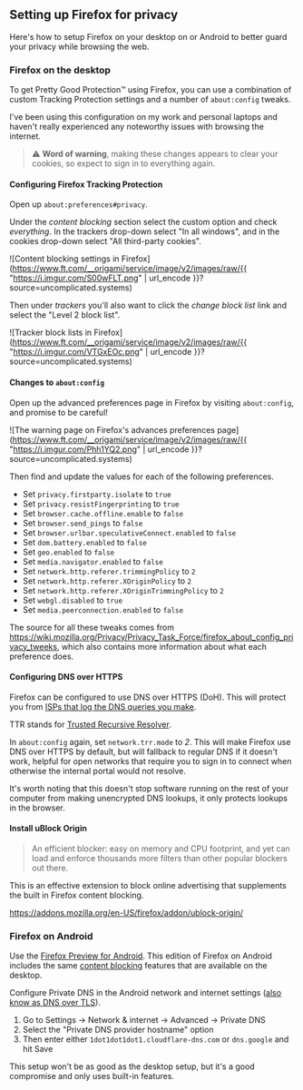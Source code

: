 ## Setting up Firefox for privacy

Here's how to setup Firefox on your desktop on or Android to better guard your privacy while browsing the web.

### Firefox on the desktop

To get Pretty Good Protection™️ using Firefox, you can use a combination of custom Tracking Protection settings and a number of `about:config` tweaks.

I've been using this configuration on my work and personal laptops and haven't really experienced any noteworthy issues with browsing the internet.

> ⚠️ **Word of warning**, making these changes appears to clear your cookies, so expect to sign in to everything again.

#### Configuring Firefox Tracking Protection

Open up `about:preferences#privacy`.

Under the _content blocking_ section select the custom option and check _everything_. In the trackers drop-down select "In all windows", and in the cookies drop-down select "All third-party cookies".

![Content blocking settings in Firefox](https://www.ft.com/__origami/service/image/v2/images/raw/{{ "https://i.imgur.com/S00wFLT.png" | url_encode }}?source=uncomplicated.systems)

Then under _trackers_ you'll also want to click the _change block list_ link and select the "Level 2 block list".

![Tracker block lists in Firefox](https://www.ft.com/__origami/service/image/v2/images/raw/{{ "https://i.imgur.com/VTGxEOc.png" | url_encode }}?source=uncomplicated.systems)

#### Changes to `about:config`

Open up the advanced preferences page in Firefox by visiting `about:config`, and promise to be careful!

![The warning page on Firefox's advances preferences page](https://www.ft.com/__origami/service/image/v2/images/raw/{{ "https://i.imgur.com/Phh1YQ2.png" | url_encode }}?source=uncomplicated.systems)

Then find and update the values for each of the following preferences.

* Set `privacy.firstparty.isolate` to `true`
* Set `privacy.resistFingerprinting` to `true`
* Set `browser.cache.offline.enable` to `false`
* Set `browser.send_pings` to `false`
* Set `browser.urlbar.speculativeConnect.enabled` to `false`
* Set `dom.battery.enabled` to `false`
* Set `geo.enabled` to `false`
* Set `media.navigator.enabled` to `false`
* Set `network.http.referer.trimmingPolicy` to `2`
* Set `network.http.referer.XOriginPolicy` to `2`
* Set `network.http.referer.XOriginTrimmingPolicy` to `2`
* Set `webgl.disabled` to `true`
* Set `media.peerconnection.enabled` to `false`

The source for all these tweaks comes from <https://wiki.mozilla.org/Privacy/Privacy_Task_Force/firefox_about_config_privacy_tweeks>, which also contains more information about what each preference does.

#### Configuring DNS over HTTPS

Firefox can be configured to use DNS over HTTPS (DoH). This will protect you from [ISPs that log the DNS queries you make](https://dnsprivacy.org/wiki/display/DP/DNS+Privacy+-+The+Problem).

TTR stands for [Trusted Recursive Resolver](https://wiki.mozilla.org/Trusted_Recursive_Resolver).

In `about:config` again, set `network.trr.mode` to _2_. This will make Firefox use DNS over HTTPS by default, but will fallback to regular DNS if it doesn't work, helpful for open networks that require you to sign in to connect when otherwise the internal portal would not resolve.

It's worth noting that this doesn't stop software running on the rest of your computer from making unencrypted DNS lookups, it only protects lookups in the browser.

#### Install uBlock Origin

> An efficient blocker: easy on memory and CPU footprint, and yet can load and enforce thousands more filters than other popular blockers out there.

This is an effective extension to block online advertising that supplements the built in Firefox content blocking.

<https://addons.mozilla.org/en-US/firefox/addon/ublock-origin/>

### Firefox on Android

Use the [Firefox Preview for Android](https://play.google.com/store/apps/details?id=org.mozilla.fenix). This edition of Firefox on Android includes the same [content blocking](https://support.mozilla.org/en-US/kb/content-blocking) features that are available on the desktop.

Configure Private DNS in the Android network and internet settings ([also know as DNS over TLS](https://en.wikipedia.org/wiki/DNS_over_TLS)).

1. Go to Settings → Network & internet → Advanced → Private DNS
2. Select the "Private DNS provider hostname" option
3. Then enter either `1dot1dot1dot1.cloudflare-dns.com` or `dns.google` and hit Save

This setup won't be as good as the desktop setup, but it's a good compromise and only uses built-in features.